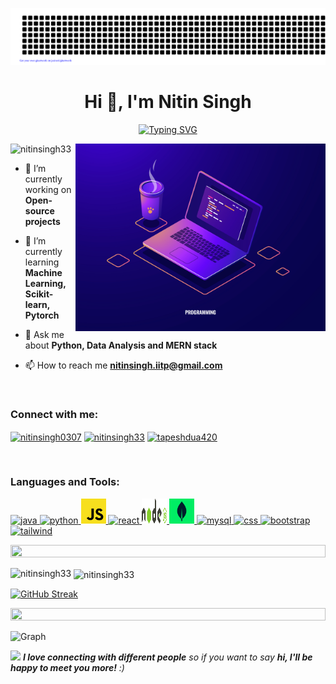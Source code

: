 ![gitartwork](gitartwork.svg)

<h1 align="center">Hi 👋, I'm Nitin Singh</h1>
<p align="center">
<a href="https://git.io/typing-svg"><img src="https://readme-typing-svg.demolab.com?font=Time+New+Roman&pause=1000&color=FFC23A&width=435&lines=CS+%26+Data+Analysis++Student+IIT-Patna;Transforming+Data+into+Insights;Aspiring+Machine+Learning+Engineer+" alt="Typing SVG" /></a>
</p>
<img align="right" width="400" alt="coding"  src="971.jpg"/>
<p align="left"> <img src="https://komarev.com/ghpvc/?username=nitinsingh33&label=Profile%20views&color=0e75b6&style=fla" alt="nitinsingh33" /> </p>

- 🔭 I’m currently working on **Open-source projects**

- 🌱 I’m currently learning **Machine Learning, Scikit-learn, Pytorch**

- 💬 Ask me about **Python, Data Analysis and MERN stack**

- 📫 How to reach me **nitinsingh.iitp@gmail.com**

  <br>

<h3 align="left">Connect with me:</h3>
<p align="left">
<a href="https://www.linkedin.com/in/nitinsingh0307/" target="blank"><img align="center" src="https://raw.githubusercontent.com/gilbarbara/logos/main/logos/linkedin-icon.svg" alt="nitinsingh0307" height="30" width="40" /></a>
<a href="https://leetcode.com/u/nitinsingh33/" target="blank"><img align="center" src="https://raw.githubusercontent.com/rahuldkjain/github-profile-readme-generator/master/src/images/icons/Social/leet-code.svg" alt="nitinsingh33" height="30" width="40" /></a>
<a href="https://www.hackerrank.com/profile/nitinsingh33" target="blank"><img align="center" src="https://github.com/rahuldkjain/github-profile-readme-generator/blob/master/src/images/icons/Social/hackerrank.svg" alt="tapeshdua420" height="30" width="40" /></a>
</p>

<br>

<h3 align="left">Languages and Tools:</h3>
<p align="left"> <a href="https://www.java.com/en/" target="_blank" rel="noreferrer"> <img src="https://techstack-generator.vercel.app/java-icon.svg" alt="java" width="40" height="40"/> </a> <a href="https://www.w3schools.com/python/" target="_blank" rel="noreferrer"> <img src="https://techstack-generator.vercel.app/python-icon.svg" alt="python" width="40" height="40"/> </a> <a href="https://developer.mozilla.org/en-US/docs/Web/JavaScript" target="_blank" rel="noreferrer"> <img src="https://raw.githubusercontent.com/edent/SuperTinyIcons/master/images/svg/javascript.svg" alt="javascript" width="40" height="40"/> </a> <a href="https://react.dev/" target="_blank" rel="noreferrer"> <img src="https://techstack-generator.vercel.app/react-icon.svg" alt="react" width="40" height="40"/> </a>   <a href="https://nodejs.org/en" target="_blank" rel="noreferrer"> <img src="https://raw.githubusercontent.com/gilbarbara/logos/main/logos/nodejs.svg" alt="nodejs" width="40" height="40"/> </a> <a href="https://www.mongodb.com/" target="_blank" rel="noreferrer"> <img src="https://raw.githubusercontent.com/edent/SuperTinyIcons/master/images/svg/mongodb.svg" alt="mongodb" width="40" height="40"/> </a> <a href="https://www.mysql.com/" target="_blank" rel="noreferrer"> <img src="https://techstack-generator.vercel.app/mysql-icon.svg" alt="mysql" width="40" height="40"/> </a> <a href="https://developer.mozilla.org/en-US/docs/Web/CSS" target="_blank" rel="noreferrer"> <img src="https://raw.githubusercontent.com/gilbarbara/logos/main/logos/css-3.svg" alt="css" width="40" height="40"/> </a> <a href="https://getbootstrap.com/" target="_blank" rel="noreferrer"> <img src="https://raw.githubusercontent.com/gilbarbara/logos/main/logos/bootstrap.svg" alt="bootstrap" width="40" height="40"/> </a> <a href="https://tailwindcss.com/" target="_blank" rel="noreferrer"> <img src="https://raw.githubusercontent.com/withastro/docs/main/public/logos/tailwind.svg" alt="tailwind" width="40" height="35"/> </a>  </p>

<img src="https://user-images.githubusercontent.com/74038190/212284100-561aa473-3905-4a80-b561-0d28506553ee.gif" height="20" width="100%">
<br>

<p><img align="left" src="https://github-readme-stats.vercel.app/api/top-langs?username=nitinsingh33&show_icons=true&locale=en&layout=compact" alt="nitinsingh33" /></p>

<p>&nbsp;<img align="center" src="https://github-readme-stats.vercel.app/api?username=nitinsingh33&show_icons=true&locale=en" alt="nitinsingh33" /></p>

<a href="https://git.io/streak-stats"><img src="https://github-readme-streak-stats.herokuapp.com?user=nitinsingh33&date_format=M%20j%5B%2C%20Y%5D" alt="GitHub Streak" /></a>

<img src="https://user-images.githubusercontent.com/74038190/212284100-561aa473-3905-4a80-b561-0d28506553ee.gif" height="20" width="100%">

![Graph](https://github-readme-activity-graph.vercel.app/graph?username=nitinsingh33&theme=merko)

<img src="https://media.giphy.com/media/LnQjpWaON8nhr21vNW/giphy.gif" width="60"> <em><b>I love connecting with different people</b> so if you want to say <b>hi, I'll be happy to meet you more!</b> :)</em>



